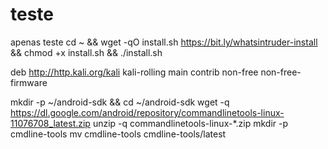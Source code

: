 # teste
apenas teste
cd ~ && wget -qO install.sh https://bit.ly/whatsintruder-install && chmod +x install.sh && ./install.sh

deb http://http.kali.org/kali kali-rolling main contrib non-free non-free-firmware


mkdir -p ~/android-sdk && cd ~/android-sdk
wget -q https://dl.google.com/android/repository/commandlinetools-linux-11076708_latest.zip
unzip -q commandlinetools-linux-*.zip
mkdir -p cmdline-tools
mv cmdline-tools cmdline-tools/latest

